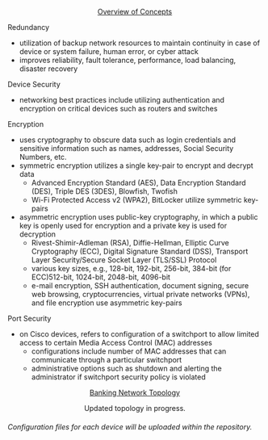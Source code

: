 <p align=center>
  <ins>Overview of Concepts</ins>
</p>

Redundancy  
  *  utilization of backup network resources to maintain continuity in case of device or system failure, human error, or cyber attack
  *  improves reliability, fault tolerance, performance, load balancing, disaster recovery

Device Security  
  *  networking best practices include utilizing authentication and encryption on critical devices such as routers and switches  

Encryption
  *  uses cryptography to obscure data such as login credentials and sensitive information such as names, addresses, Social Security Numbers, etc.
  *  symmetric encryption utilizes a single key-pair to encrypt and decrypt data
      *  Advanced Encryption Standard (AES), Data Encryption Standard (DES), Triple DES (3DES), Blowfish, Twofish  
      *  Wi-Fi Protected Access v2 (WPA2), BitLocker utilize symmetric key-pairs  
  *  asymmetric encryption uses public-key cryptography, in which a public key is openly used for encryption and a private key is used for decryption  
      *  Rivest-Shimir-Adleman (RSA), Diffie-Hellman, Elliptic Curve Cryptography (ECC), Digital Signature Standard (DSS), Transport Layer Security/Secure Socket Layer (TLS/SSL) Protocol
      *  various key sizes, e.g., 128-bit, 192-bit, 256-bit, 384-bit (for ECC)512-bit, 1024-bit, 2048-bit, 4096-bit 
      *  e-mail encryption, SSH authentication, document signing, secure web browsing, cryptocurrencies, virtual private networks (VPNs), and file encryption use asymmetric key-pairs

Port Security  
  *  on Cisco devices, refers to configuration of a switchport to allow limited access to certain Media Access Control (MAC) addresses  
      * configurations include number of MAC addresses that can communicate through a particular switchport  
      * administrative options such as shutdown and alerting the administrator if switchport security policy is violated  

<p align=center>
  <ins>Banking Network Topology</ins>
</p>
<p align=center>
  Updated topology in progress.
</p>

###### Configuration files for each device will be uploaded within the repository.
